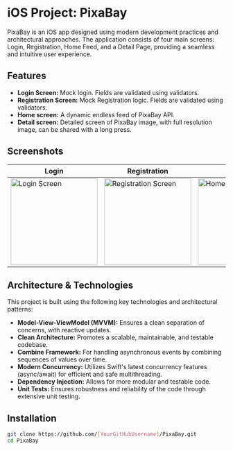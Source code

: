 # iOS Project: PixaBay

PixaBay is an iOS app designed using modern development practices and architectural approaches. The application consists of four main screens: Login, Registration, Home Feed, and a Detail Page, providing a seamless and intuitive user experience.

## Features

- **Login Screen:** Mock login. Fields are validated using validators.
- **Registration Screen:** Mock Registration logic. Fields are validated using validators.
- **Home screen:** A dynamic endless feed of PixaBay API. 
- **Detail screen:** Detailed screen of PixaBay image, with full resolution image, can be shared with a long press.

## Screenshots

| Login | Registration | Home | Detail |
|-------|--------------|------|--------|
| <img src="https://github.com/SoulBackup941/PixaBay/blob/f668f81561a23babd3513700433d073cad709b8f/PixaFeed/Resources/screenshots/login.png" alt="Login Screen" width="200"> | <img src="https://github.com/SoulBackup941/PixaBay/blob/f668f81561a23babd3513700433d073cad709b8f/PixaFeed/Resources/screenshots/registration.png" alt="Registration Screen" width="200"> | <img src="https://github.com/SoulBackup941/PixaBay/blob/f668f81561a23babd3513700433d073cad709b8f/PixaFeed/Resources/screenshots/feed.png" alt="Home Screen" width="200"> | <img src="https://github.com/SoulBackup941/PixaBay/blob/f668f81561a23babd3513700433d073cad709b8f/PixaFeed/Resources/screenshots/details.png" alt="Detail Screen" width="200"> |

## Architecture & Technologies
This project is built using the following key technologies and architectural patterns:

- **Model-View-ViewModel (MVVM):** Ensures a clean separation of concerns, with reactive updates.
- **Clean Architecture:** Promotes a scalable, maintainable, and testable codebase.
- **Combine Framework:** For handling asynchronous events by combining sequences of values over time.
- **Modern Concurrency:** Utilizes Swift's latest concurrency features (async/await) for efficient and safe multithreading.
- **Dependency Injection:** Allows for more modular and testable code.
- **Unit Tests:** Ensures robustness and reliability of the code through extensive unit testing.

## Installation

```bash
git clone https://github.com/[YourGitHubUsername]/PixaBay.git
cd PixaBay
